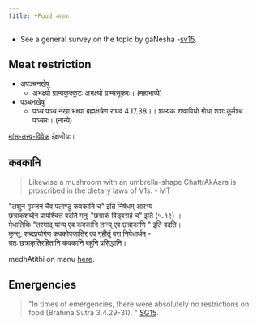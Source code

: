 ```yaml
---
title: +Food आहारः
---
```

- See a general survey on the topic by gaNesha -[sv15](http://indiafacts.co.in/the-hindu-view-on-food-and-drink/).




## Meat restriction
- अपञ्चनखेषु
    - अभक्ष्यो ग्राम्यकुक्कुटः अभक्ष्यो ग्राम्यसूकरः। (महाभाष्ये)
- पञ्चनखेषु
    - पञ्च पञ्च नखा भक्ष्या ब्रह्मक्षत्रेण राघव 4.17.38।। शल्यक श्श्वाविधो गोधा शशः कूर्मश्च पञ्चमः। (नान्ये)

[मांस-तत्त्व-विवेक](/kalpAntaram/mAMsa-tattva-vivekaH/) ईक्षणीयः। 

## कवकानि
> Likewise a mushroom with an umbrella-shape ChattrAkAara is proscribed in the dietary laws of V1s. - MT

"लशुनं गृञ्जनं चैव पलाण्डुं कवकानि च" इति निषेधम् आरभ्य  
छत्राकशब्देन प्रायश्चित्तं वदति मनुः "छत्राकं विड्वराहं च" इति (५.१९) ।  
मेधातिथिः "तस्माद् यान्य् एव कवकानि तान्य् एव छत्राकाणि " इति वदति।  
कुन्तु, शब्दप्रयोगेण कवकोपजातिर् एव गृहीतुं वरा निषेधार्थम् -  
यतः छत्राकृतिरहितानि कवकानि बहूनि प्रसिद्धानि।

medhAtithi on manu [here](https://www.wisdomlib.org/hinduism/book/manusmriti-with-the-commentary-of-medhatithi/d/doc200379.html). 


## Emergencies
> "In times of emergencies, there were absolutely no restrictions on food (Brahma Sūtra 3.4.29-31). " [SG15](http://indiafacts.co.in/the-hindu-view-on-food-and-drink/).

